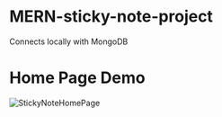 # MERN-sticky-note-project

Connects locally with MongoDB


# Home Page Demo
![StickyNoteHomePage](https://user-images.githubusercontent.com/59939048/140630052-5655f8ff-9084-4e52-96b6-96ae41f19eaa.gif)
